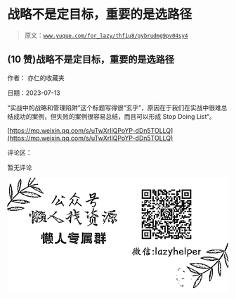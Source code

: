 # 战略不是定目标，重要的是选路径

> 原文：[`www.yuque.com/for_lazy/thfiu8/gybrudmg9pv04sy4`](https://www.yuque.com/for_lazy/thfiu8/gybrudmg9pv04sy4)



## (10 赞)战略不是定目标，重要的是选路径 

作者： 亦仁的收藏夹 

日期：2023-07-13 

“实战中的战略和管理陷阱”这个标题写得很“玄乎”，原因在于我们在实战中很难总结成功的案例，但失败的案例很容易总结，而且可以形成 Stop Doing List“。 

[https://mp.weixin.qq.com/s/uTwXrIlQPoYP-dDn5TOLLQ](https://mp.weixin.qq.com/s/uTwXrIlQPoYP-dDn5TOLLQ) 

评论区： 

暂无评论 

![](img/894d30a529e7c37bcd3392323c99941c.png)  